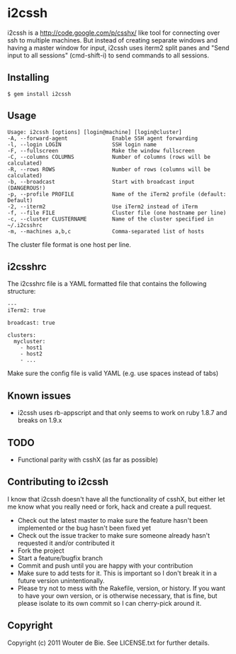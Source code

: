 # i2cssh

i2cssh is a http://code.google.com/p/csshx/ like tool for connecting over ssh to multiple machines. But instead of creating separate windows and having
a master window for input, i2cssh uses iterm2 split panes and "Send input to all sessions" (cmd-shift-i) to send commands
to all sessions.

## Installing 

    $ gem install i2cssh

## Usage
    Usage: i2cssh [options] [login@machine] [login@cluster]
    -A, --forward-agent              Enable SSH agent forwarding
    -l, --login LOGIN                SSH login name
    -F, --fullscreen                 Make the window fullscreen
    -C, --columns COLUMNS            Number of columns (rows will be calculated)
    -R, --rows ROWS                  Number of rows (columns will be calculated)
    -b, --broadcast                  Start with broadcast input (DANGEROUS!)
    -p, --profile PROFILE            Name of the iTerm2 profile (default: Default)
    -2, --iterm2                     Use iTerm2 instead of iTerm
    -f, --file FILE                  Cluster file (one hostname per line)
    -c, --cluster CLUSTERNAME        Name of the cluster specified in ~/.i2csshrc
    -m, --machines a,b,c             Comma-separated list of hosts

The cluster file format is one host per line.

## i2csshrc

The i2csshrc file is a YAML formatted file that contains the following structure:

    ---
    iTerm2: true

    broadcast: true

    clusters:
      mycluster:
        - host1
        - host2
        - ...

Make sure the config file is valid YAML (e.g. use spaces instead of tabs)

## Known issues

- i2cssh uses rb-appscript and that only seems to work on ruby 1.8.7 and breaks on 1.9.x

## TODO

- Functional parity with csshX (as far as possible)

## Contributing to i2cssh

I know that i2cssh doesn't have all the functionality of csshX, but either let me know what you really need or 
fork, hack and create a pull request.
 
 * Check out the latest master to make sure the feature hasn't been implemented or the bug hasn't been fixed yet
 * Check out the issue tracker to make sure someone already hasn't requested it and/or contributed it
 * Fork the project
 * Start a feature/bugfix branch
 * Commit and push until you are happy with your contribution
 * Make sure to add tests for it. This is important so I don't break it in a future version unintentionally.
 * Please try not to mess with the Rakefile, version, or history. If you want to have your own version, or is otherwise necessary, that is fine, but please isolate to its own commit so I can cherry-pick around it.

## Copyright

Copyright (c) 2011 Wouter de Bie. See LICENSE.txt for
further details.

